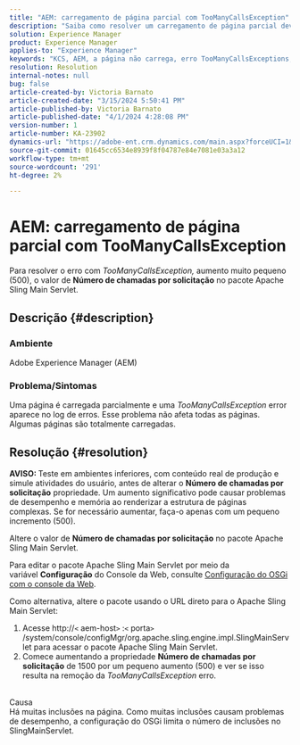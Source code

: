 ```yaml
---
title: "AEM: carregamento de página parcial com TooManyCallsException"
description: "Saiba como resolver um carregamento de página parcial devido a muitas inclusões na página."
solution: Experience Manager
product: Experience Manager
applies-to: "Experience Manager"
keywords: "KCS, AEM, a página não carrega, erro TooManyCallsExceptions, TooManyCallsExceptions, Adobe Experience Manager, solução de problemas, Experience Manager"
resolution: Resolution
internal-notes: null
bug: false
article-created-by: Victoria Barnato
article-created-date: "3/15/2024 5:50:41 PM"
article-published-by: Victoria Barnato
article-published-date: "4/1/2024 4:28:08 PM"
version-number: 1
article-number: KA-23902
dynamics-url: "https://adobe-ent.crm.dynamics.com/main.aspx?forceUCI=1&pagetype=entityrecord&etn=knowledgearticle&id=091a9d84-f4e2-ee11-904d-6045bd006079"
source-git-commit: 01645cc6534e8939f8f04787e84e7081e03a3a12
workflow-type: tm+mt
source-wordcount: '291'
ht-degree: 2%

---
```


# AEM: carregamento de página parcial com TooManyCallsException


Para resolver o erro com *TooManyCallsException,* aumento muito pequeno (500), o valor de <b>Número de chamadas por solicitação</b> no pacote Apache Sling Main Servlet.

## Descrição {#description}


### Ambiente

Adobe Experience Manager (AEM)

### Problema/Sintomas

Uma página é carregada parcialmente e uma *TooManyCallsException* error aparece no log de erros. Esse problema não afeta todas as páginas. Algumas páginas são totalmente carregadas.


## Resolução {#resolution}


<b>AVISO: </b>Teste em ambientes inferiores, com conteúdo real de produção e simule atividades do usuário, antes de alterar o <b>Número de chamadas por solicitação</b> propriedade. Um aumento significativo pode causar problemas de desempenho e memória ao renderizar a estrutura de páginas complexas. Se for necessário aumentar, faça-o apenas com um pequeno incremento (500). 

Altere o valor de <b>Número de chamadas por solicitação</b> no pacote Apache Sling Main Servlet.

Para editar o pacote Apache Sling Main Servlet por meio da variável <b>Configuração</b> do Console da Web, consulte [Configuração do OSGi com o console da Web](https://experienceleague.adobe.com/en/docs/experience-manager-65/content/implementing/deploying/configuring/configuring-osgi#osgi-configuration-with-the-web-console).

Como alternativa, altere o pacote usando o URL direto para o Apache Sling Main Servlet:

1. Acesse http://`<` aem-host`>` :`<` porta`>` /system/console/configMgr/org.apache.sling.engine.impl.SlingMainServlet para acessar o pacote Apache Sling Main Servlet.
2. Comece aumentando a propriedade <b>Número de chamadas por solicitação</b> de 1500 por um pequeno aumento (500) e ver se isso resulta na remoção da *TooManyCallsException* erro.

<br>Causa<br>
Há muitas inclusões na página. Como muitas inclusões causam problemas de desempenho, a configuração do OSGi limita o número de inclusões no SlingMainServlet.
